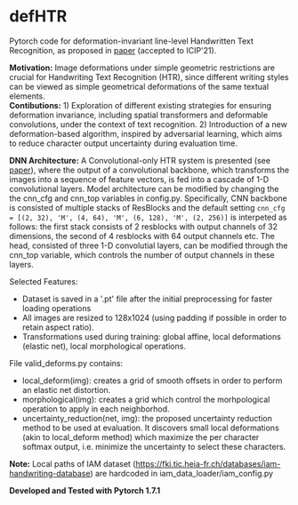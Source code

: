 # defHTR
Pytorch code for deformation-invariant line-level Handwritten Text Recognition, as proposed in [paper](https://www.cs.uoi.gr/~sfikas/21Retsinas-Deformation_invariant_networks[ICIP].pdf) (accepted to ICIP'21).

**Motivation:**
Image deformations under simple geometric restrictions are crucial for Handwriting Text Recognition (HTR), since different writing styles can be viewed as simple geometrical deformations of the same
textual elements. 
<br>
**Contibutions:** 1) Exploration of different existing strategies for ensuring deformation invariance, including spatial transformers and deformable convolutions, under the
context of text recognition. 
2) Introduction of a new deformation-based algorithm, inspired by adversarial learning, which aims to reduce character output uncertainty during evaluation time. 


**DNN Architecture:** A Convolutional-only HTR system is presented (see [paper](https://www.cs.uoi.gr/~sfikas/21Retsinas-Deformation_invariant_networks[ICIP].pdf)), 
where the output of a convolutional backbone, which transforms the images into a sequence of feature vectors, is fed into a cascade of 1-D convolutional layers.
Model architecture can be modified by changing the the cnn_cfg and cnn_top variables in config.py.
Specifically, CNN backbone is consisted of multiple stacks of ResBlocks and the default setting `cnn_cfg = [(2, 32), 'M', (4, 64), 'M', (6, 128), 'M', (2, 256)]` is interpeted as follows:
the first stack consists of 2 resblocks with output channels of 32 dimensions, the second of 4 resblocks with 64 output channels etc. 
The head, consisted of three 1-D convolutial layers, can be  modified through the cnn_top variable, which controls the number of output channels in these layers.
 
Selected Features:
* Dataset is saved in a '.pt' file after the initial preprocessing for faster loading operations
* All images are resized to 128x1024 (using padding if possible in order to retain aspect ratio).
* Transformations used during training: global affine, local deformations (elastic net), local morphological operations.

File valid_deforms.py contains: 
*  local_deform(img): creates a grid of smooth offsets in order to perform an elastic net distortion.
*  morphological(img): creates a grid which control the morhpological operation to apply in each neighborhod.
*  uncertainty_reduction(net, img):  the proposed uncertainty reduction method to be used at evaluation. It discovers small local deformations (akin to local_deform method) which maximize the per character softmax output, i.e. minimize the uncertainty to select these characters.  


**Note:** Local paths of IAM dataset (https://fki.tic.heia-fr.ch/databases/iam-handwriting-database) are hardcoded in iam_data_loader/iam_config.py

**Developed and Tested with Pytorch 1.7.1** 

